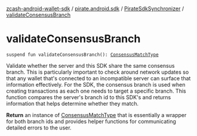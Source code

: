 [zcash-android-wallet-sdk](../../index.md) / [pirate.android.sdk](../index.md) / [PirateSdkSynchronizer](index.md) / [validateConsensusBranch](./validate-consensus-branch.md)

# validateConsensusBranch

`suspend fun validateConsensusBranch(): `[`ConsensusMatchType`](../../pirate.android.sdk.validate/-consensus-match-type/index.md)

Validate whether the server and this SDK share the same consensus branch. This is
particularly important to check around network updates so that any wallet that's connected to
an incompatible server can surface that information effectively. For the SDK, the consensus
branch is used when creating transactions as each one needs to target a specific branch. This
function compares the server's branch id to this SDK's and returns information that helps
determine whether they match.

**Return**
an instance of [ConsensusMatchType](../../pirate.android.sdk.validate/-consensus-match-type/index.md) that is essentially a wrapper for both branch ids
and provides helper functions for communicating detailed errors to the user.

